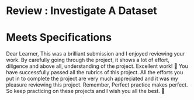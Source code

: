 # Review : Investigate A Dataset
# Meets Specifications

Dear Learner,
This was a brilliant submission and I enjoyed reviewing your work. By carefully going through the project, it shows a lot of effort, diligence and above all, understanding of the project. Excellent work! :clap: You have successfully passed all the rubrics of this project. All the efforts you put in to complete the project are very much appreciated and it was my pleasure reviewing this project. Remember, Perfect practice makes perfect. So keep practicing on these projects and I wish you all the best. :muscle:

